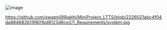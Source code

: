 ![image](https://user-images.githubusercontent.com/80448432/114149261-58163200-9938-11eb-8184-c915bc3b70c2.png)

https://github.com/swapnil99jakhi/MiniProject_LTTS/blob/2226021abc4f04da684682b13f801bd8123d6ce2/1_Requirements/system.jpg
